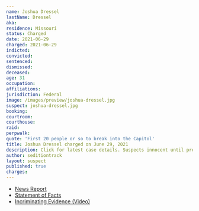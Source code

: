 ```yaml
---
name: Joshua Dressel
lastName: Dressel
aka:
residence: Missouri
status: Charged
date: 2021-06-29
charged: 2021-06-29
indicted:
convicted:
sentenced:
dismissed:
deceased:
age: 31
occupation:
affiliations:
jurisdiction: Federal
image: /images/preview/joshua-dressel.jpg
suspect: joshua-dressel.jpg
booking:
courtroom:
courthouse:
raid:
perpwalk:
quote: 'First 20 people or so to break into the Capitol'
title: Joshua Dressel charged on June 29, 2021
description: Click for latest case details. Suspects innocent until proven guilty.
author: seditiontrack
layout: suspect
published: true
charges:
---
```


- [News Report](https://www.stltoday.com/news/local/crime-and-courts/festus-man-streamed-capitol-riot-video-to-facebook-court-documents-say/article_15c8ff19-3032-5486-8a23-ba88d225f092.html)
- [Statement of Facts](https://www.justice.gov/usao-dc/case-multi-defendant/file/1412326/download)
- [Incriminating Evidence (Video)](https://youtu.be/MDg1NG4C2Z0)
